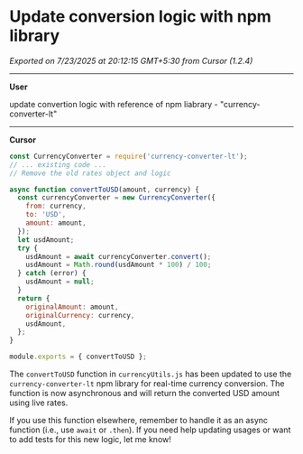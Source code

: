# Update conversion logic with npm library
_Exported on 7/23/2025 at 20:12:15 GMT+5:30 from Cursor (1.2.4)_

---

**User**

update convertion logic with reference of npm liabrary - "currency-converter-lt"

---

**Cursor**

```javascript
const CurrencyConverter = require('currency-converter-lt');
// ... existing code ...
// Remove the old rates object and logic

async function convertToUSD(amount, currency) {
  const currencyConverter = new CurrencyConverter({
    from: currency,
    to: 'USD',
    amount: amount,
  });
  let usdAmount;
  try {
    usdAmount = await currencyConverter.convert();
    usdAmount = Math.round(usdAmount * 100) / 100;
  } catch (error) {
    usdAmount = null;
  }
  return {
    originalAmount: amount,
    originalCurrency: currency,
    usdAmount,
  };
}

module.exports = { convertToUSD };

```

The `convertToUSD` function in `currencyUtils.js` has been updated to use the `currency-converter-lt` npm library for real-time currency conversion. The function is now asynchronous and will return the converted USD amount using live rates.

If you use this function elsewhere, remember to handle it as an async function (i.e., use `await` or `.then`). If you need help updating usages or want to add tests for this new logic, let me know!

